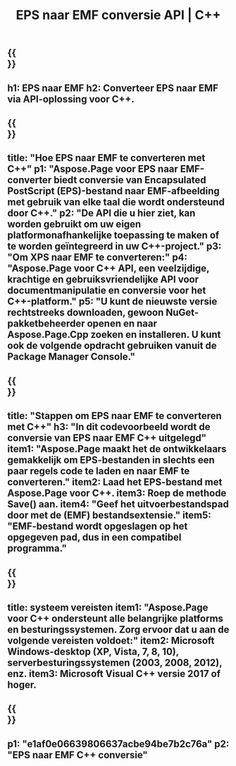 ﻿---
translation: true
template: /_templates/_conversion-child-cpp.md
title: EPS naar EMF conversie API | C++
url: /cpp/conversion/eps-to-emf/
description: EPS naar EMF-conversie geleverd door Aspose.Page voor C++ API-oplossing. Werkt in C++ Runtime Environment voor Windows 32 bit, Windows 64 bit en Linux 64 bit.
informat: EPS
outformat: EMF
otherformats: XPS PS
---

{{<section banner>}}
---
h1: EPS naar EMF
h2: Converteer EPS naar EMF via API-oplossing voor C++.
---

{{<section overview>}}
---
title: "Hoe EPS naar EMF te converteren met C++"
p1: "Aspose.Page voor EPS naar EMF-converter biedt conversie van Encapsulated PostScript (EPS)-bestand naar EMF-afbeelding met gebruik van elke taal die wordt ondersteund door C++."
p2: "De API die u hier ziet, kan worden gebruikt om uw eigen platformonafhankelijke toepassing te maken of te worden geïntegreerd in uw C++-project."
p3: "Om XPS naar EMF te converteren:"
p4: "Aspose.Page voor C++ API, een veelzijdige, krachtige en gebruiksvriendelijke API voor documentmanipulatie en conversie voor het C++-platform."
p5: "U kunt de nieuwste versie rechtstreeks downloaden, gewoon NuGet-pakketbeheerder openen en naar Aspose.Page.Cpp zoeken en installeren. U kunt ook de volgende opdracht gebruiken vanuit de Package Manager Console."
---

{{<section feature1>}}
---
title: "Stappen om EPS naar EMF te converteren met C++"
h3: "In dit codevoorbeeld wordt de conversie van EPS naar EMF C++ uitgelegd"
item1: "Aspose.Page maakt het de ontwikkelaars gemakkelijk om EPS-bestanden in slechts een paar regels code te laden en naar EMF te converteren."
item2: Laad het EPS-bestand met Aspose.Page voor C++.
item3: Roep de methode Save() aan.
item4: "Geef het uitvoerbestandspad door met de (EMF) bestandsextensie."
item5: "EMF-bestand wordt opgeslagen op het opgegeven pad, dus in een compatibel programma."
---

{{<section feature2>}}
---
title: systeem vereisten
item1: "Aspose.Page voor C++ ondersteunt alle belangrijke platforms en besturingssystemen. Zorg ervoor dat u aan de volgende vereisten voldoet:"
item2: Microsoft Windows-desktop (XP, Vista, 7, 8, 10), serverbesturingssystemen (2003, 2008, 2012), enz.
item3: Microsoft Visual C++ versie 2017 of hoger.
---

{{<section gist>}}
---
p1: "e1af0e06639806637acbe94be7b2c76a"
p2: "EPS naar EMF C++ conversie"
---
